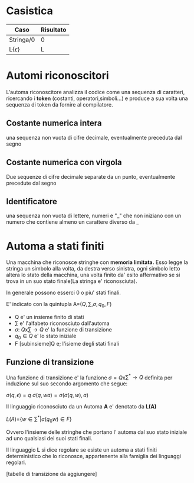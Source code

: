 # Casistica
Caso|Risultato
-|-
Stringa/0|0
L{$\epsilon$}|L

# Automi riconoscitori
L'automa riconoscitore analizza il codice come una sequenza di caratteri, ricercando i **token** (costanti, operatori,simboli...) e produce a sua volta una sequenza di token da fornire al compilatore.

## Costante numerica intera
una sequenza non vuota di cifre decimale, eventualmente preceduta dal segno

## Costante numerica con virgola
Due sequenze di cifre decimale separate da un punto, eventualmente precedute dal segno

## Identificatore
una sequenza non vuota di lettere, numeri e "_" che non iniziano con un numero che contiene almeno un carattere diverso da _

# Automa a stati finiti 
Una macchina che riconosce stringhe con **memoria limitata.** Esso legge la stringa un simbolo alla volta, da destra verso sinistra, ogni simbolo letto altera lo stato della macchina, una volta finito da' esito affermativo se si trova in un suo stato finale(La stringa e' riconosciuta).

In generale possono esserci 0 o piu' stati finali.

E' indicato con la quintupla A=($Q,\sum,\sigma, q_{0},F$)

- Q e' un insieme finito di stati
- $\sum$ e' l'alfabeto riconosciuto dall'automa 
- $\sigma$: $Q$x$\sum \to Q$ e' la funzione di transizione 
- $q_{0}\in Q$ e' lo stato iniziale 
- F [subinsieme]Q e; l'isieme degli stati finali

## Funzione di transizione 
Una funzione di transizione e' la funzione $\sigma=Q$x$\sum^{*}\to Q$ definita per induzione sul suo secondo argomento che segue:

$\sigma(q,\epsilon)=q$
$\sigma(q,wa)=\sigma(\sigma(q,w),a)$

Il linguaggio riconosciuto da un Automa **A** e' denotato da **L(A)**

$L(A)$={$w\in\sum^{*}$|$\sigma(q_{0}w)\in F$}

Ovvero l'insieme delle stringhe che portano l' automa dal suo stato iniziale ad uno qualsiasi dei suoi stati finali.

Il linguaggio **L** si dice regolare se esiste un automa a stati finiti deterministico che lo riconosce, appartenente alla famiglia dei linguaggi regolari.

[tabelle di transizione da aggiungere]



